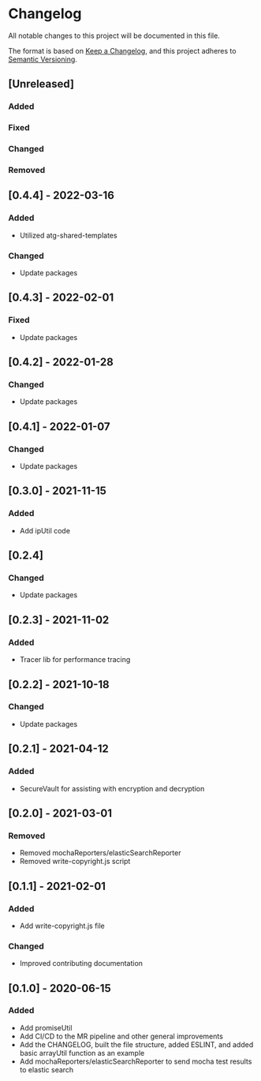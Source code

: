 # Changelog
All notable changes to this project will be documented in this file.

The format is based on [Keep a Changelog](https://keepachangelog.com/en/1.0.0/),
and this project adheres to [Semantic Versioning](https://semver.org/spec/v2.0.0.html).
## [Unreleased]
### Added

### Fixed

### Changed

### Removed

## [0.4.4] - 2022-03-16
### Added
- Utilized atg-shared-templates

### Changed
- Update packages

## [0.4.3] - 2022-02-01
### Fixed
- Update packages

## [0.4.2] - 2022-01-28
### Changed
- Update packages

## [0.4.1] - 2022-01-07
### Changed
- Update packages

## [0.3.0] - 2021-11-15
### Added
- Add ipUtil code

## [0.2.4]
### Changed
- Update packages

## [0.2.3] - 2021-11-02
### Added
- Tracer lib for performance tracing

## [0.2.2] - 2021-10-18
### Changed
- Update packages

## [0.2.1] - 2021-04-12
### Added
- SecureVault for assisting with encryption and decryption

## [0.2.0] - 2021-03-01
### Removed
- Removed mochaReporters/elasticSearchReporter
- Removed write-copyright.js script

## [0.1.1] - 2021-02-01
### Added
- Add write-copyright.js file

### Changed
- Improved contributing documentation

## [0.1.0] - 2020-06-15
### Added
- Add promiseUtil
- Add CI/CD to the MR pipeline and other general improvements
- Add the CHANGELOG, built the file structure, added ESLINT, and added basic arrayUtil function as an example
- Add mochaReporters/elasticSearchReporter to send mocha test results to elastic search
